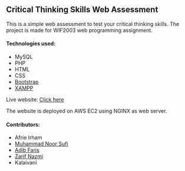 ## Critical Thinking Skills Web Assessment

This is a simple web assessment to test your critical thinking skills. The project is made for WIF2003 web programming assignment.

#### Technologies used:
- MySQL
- PHP
- HTML
- CSS
- [Bootstrap](https://getbootstrap.com/) 
- [XAMPP](https://www.apachefriends.org/index.html)

Live website: [Click here](http://ec2-3-0-146-134.ap-southeast-1.compute.amazonaws.com/)

The website is deployed on AWS EC2 using NGINX as web server.

#### Contributors:
- Afrie Irham
- [Muhammad Noor Sufi](https://github.com/sufifisas)
- [Adib Faris](https://github.com/adibfaris98)
- [Zarif Nazmi](https://github.com/zarifnazmi)
- Kalaivani